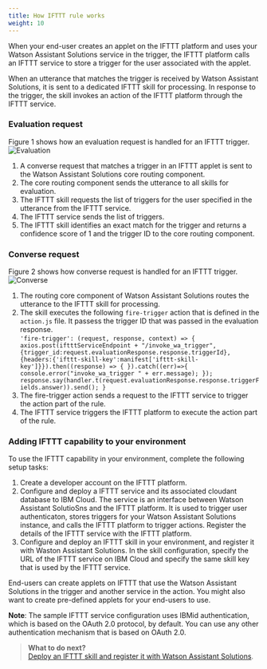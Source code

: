 ```yaml
---
title: How IFTTT rule works 
weight: 10
---
```

When your end-user creates an applet on the IFTTT platform and uses your Watson Assistant Solutions service in the trigger, the IFTTT platform calls an IFTTT service to store a trigger for the user associated with the applet.

When an utterance that matches the trigger is received by Watson Assistant Solutions, it is sent to a dedicated IFTTT skill for processing. In response to the trigger, the skill invokes an action of the IFTTT platform through the IFTTT service.

### Evaluation request
Figure 1 shows how an evaluation request is handled for an IFTTT trigger.
![Evaluation]({{site.baseurl}}/ifttt/valuation_flow.PNG)
1.  A converse request that matches a trigger in an IFTTT applet is sent to the Watson Assistant Solutions core routing component.
2. The core routing component sends the utterance to all skills for evaluation.
3. The IFTTT skill requests the list of triggers for the user specified in the utterance from the IFTTT service.
4. The IFTTT service sends the list of triggers.
5. The IFTTT skill identifies an exact match for the trigger and returns a confidence score of 1 and the trigger ID to the core routing component.

### Converse request
Figure 2 shows how converse request is handled for an IFTTT trigger.
![Converse]({{site.baseurl}}/ifttt/converse_flow.PNG)
1. The routing core component of Watson Assistant Solutions routes the utterance to the IFTTT skill for processing.
2. The skill executes the following `fire-trigger` action that is defined in the `action.js` file.  It passess the trigger ID that was passed in the evaluation response.<br/>
`'fire-trigger': (request, response, context) => { axios.post(iftttServiceEndpoint + "/invoke_wa_trigger", {trigger_id:request.evaluationResponse.response.triggerId}, {headers:{'ifttt-skill-key':manifest['ifttt-skill-key']}}).then((response) => { }).catch((err)=>{ console.error("invoke_wa_trigger " + err.message); }); response.say(handler.t(request.evaluationResponse.response.triggerFields.answer)).send(); }`
3. The fire-trigger action sends a request to the IFTTT service to trigger the action part of the rule.
4. The IFTTT service triggers the IFTTT platform to execute the action part of the rule.

###  Adding IFTTT capability to your environment
To use the IFTTT capability in your environment, complete the following setup tasks:
1. Create a developer account on the IFTTT platform.
2. Configure and deploy a IFTTT service and its associated cloudant database to IBM Cloud. The service is an interface between Watson Assistant SolutioSns and the IFTTT platform.  It is used to trigger user authenticaton, stores triggers for your Watson Assistant Solutions instance, and calls the IFTTT platform to trigger actions. Register the details of the IFTTT service with the IFTTT platform.
3. Configure and deploy an IFTTT skill in your environment, and register it with Waston Assistant Solutions. In the skill configuration, specify the URL of the IFTTT service on IBM Cloud and specify the same skill key that is used by the IFTTT service.

End-users can create applets on IFTTT that use the Watson Assistant Solutions in the trigger and another service in the action.  You might also want to create pre-defined applets for your end-users to use.

**Note**: The sample IFTTT service configuration uses IBMid authentication, which is based on the OAuth 2.0 protocol, by default. You can use any other authentication mechanism that is based on OAuth 2.0.

> **What to do next?**<br/>
[Deploy an IFTTT skill and register it with Watson Assistant Solutions]({{site.baseurl}}/ifttt/configure_wa_ifttt_service).
